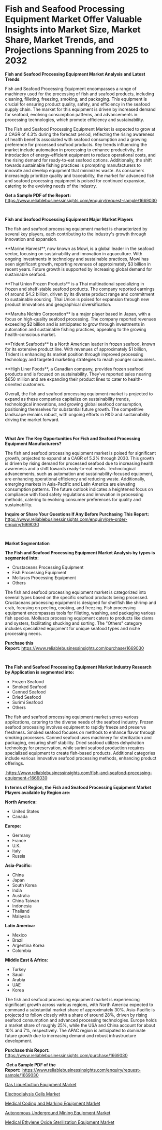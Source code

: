 <p><h1>Fish and Seafood Processing Equipment Market Offer Valuable Insights into Market Size, Market Share, Market Trends, and Projections Spanning from 2025 to 2032</h1></p><p><strong>Fish and Seafood Processing Equipment Market Analysis and Latest Trends</strong></p>
<p><p>Fish and Seafood Processing Equipment encompasses a range of machinery used for the processing of fish and seafood products, including cleaning, filleting, freezing, smoking, and packaging. This equipment is crucial for ensuring product quality, safety, and efficiency in the seafood supply chain. The market for this equipment is driven by increased demand for seafood, evolving consumption patterns, and advancements in processing technologies, which promote efficiency and sustainability.</p><p>The Fish and Seafood Processing Equipment Market is expected to grow at a CAGR of 4.3% during the forecast period, reflecting the rising awareness of health benefits associated with seafood consumption and a growing preference for processed seafood products. Key trends influencing the market include automation in processing to enhance productivity, the introduction of energy-efficient equipment to reduce operational costs, and the rising demand for ready-to-eat seafood options. Additionally, the shift towards sustainable fishing practices is prompting manufacturers to innovate and develop equipment that minimizes waste. As consumers increasingly prioritize quality and traceability, the market for advanced fish and seafood processing equipment is poised for continued expansion, catering to the evolving needs of the industry.</p></p>
<p><strong>Get a Sample PDF of the Report:&nbsp;</strong> <a href="https://www.reliablebusinessinsights.com/enquiry/request-sample/1669030?utm_campaign=1119&utm_medium=2&utm_source=Github&utm_content=ia&utm_term=02032025&utm_id=fish-and-seafood-processing-equipment">https://www.reliablebusinessinsights.com/enquiry/request-sample/1669030</a></p>
<p>&nbsp;</p>
<p><strong>Fish and Seafood Processing Equipment Major Market Players</strong></p>
<p><p>The fish and seafood processing equipment market is characterized by several key players, each contributing to the industry's growth through innovation and expansion.</p><p>**Marine Harvest**, now known as Mowi, is a global leader in the seafood sector, focusing on sustainability and innovation in aquaculture. With ongoing investments in technology and sustainable practices, Mowi has seen significant growth, reporting revenues of approximately $3 billion in recent years. Future growth is supported by increasing global demand for sustainable seafood.</p><p>**Thai Union Frozen Products** is a Thai multinational specializing in frozen and shelf-stable seafood products. The company reported earnings of around $4.2 billion, driven by its diverse product range and commitment to sustainable sourcing. Thai Union is poised for expansion through new product innovations and geographical diversification.</p><p>**Maruha Nichiro Corporation** is a major player based in Japan, with a focus on high-quality seafood processing. The company reported revenues exceeding $2 billion and is anticipated to grow through investments in automation and sustainable fishing practices, appealing to the growing health-conscious market.</p><p>**Trident Seafoods** is a North American leader in frozen seafood, known for its extensive product line. With revenues of approximately $1 billion, Trident is enhancing its market position through improved processing technology and targeted marketing strategies to reach younger consumers.</p><p>**High Liner Foods**, a Canadian company, provides frozen seafood products and is focused on sustainability. They've reported sales nearing $650 million and are expanding their product lines to cater to health-oriented customers.</p><p>Overall, the fish and seafood processing equipment market is projected to expand as these companies capitalize on sustainability trends, technological innovations, and growing global seafood consumption, positioning themselves for substantial future growth. The competitive landscape remains robust, with ongoing efforts in R&D and sustainability driving the market forward.</p></p>
<p>&nbsp;</p>
<p><strong>What Are The Key Opportunities For Fish and Seafood Processing Equipment Manufacturers?</strong></p>
<p><p>The fish and seafood processing equipment market is poised for significant growth, projected to expand at a CAGR of 5.2% through 2030. This growth is driven by rising demand for processed seafood due to increasing health awareness and a shift towards ready-to-eat meals. Technological advancements, such as automation and sustainability-focused equipment, are enhancing operational efficiency and reducing waste. Additionally, emerging markets in Asia-Pacific and Latin America are elevating consumption patterns. The future outlook indicates a heightened focus on compliance with food safety regulations and innovation in processing methods, catering to evolving consumer preferences for quality and sustainability.</p></p>
<p><strong>Inquire or Share Your Questions If Any Before Purchasing This Report:</strong> <a href="https://www.reliablebusinessinsights.com/enquiry/pre-order-enquiry/1669030?utm_campaign=1119&utm_medium=2&utm_source=Github&utm_content=ia&utm_term=02032025&utm_id=fish-and-seafood-processing-equipment">https://www.reliablebusinessinsights.com/enquiry/pre-order-enquiry/1669030</a></p>
<p>&nbsp;</p>
<p><strong>Market Segmentation</strong></p>
<p><strong>The Fish and Seafood Processing Equipment Market Analysis by types is segmented into:</strong></p>
<p><ul><li>Crustaceans Processing Equipment</li><li>Fish Processing Equipment</li><li>Molluscs Processing Equipment</li><li>Others</li></ul></p>
<p><p>The fish and seafood processing equipment market is categorized into several types based on the specific seafood products being processed. Crustaceans processing equipment is designed for shellfish like shrimp and crab, focusing on peeling, cooking, and freezing. Fish processing equipment encompasses tools for filleting, washing, and packaging various fish species. Molluscs processing equipment caters to products like clams and oysters, facilitating shucking and sorting. The "Others" category includes specialized equipment for unique seafood types and niche processing needs.</p></p>
<p><strong>Purchase this Report:&nbsp;</strong><a href="https://www.reliablebusinessinsights.com/purchase/1669030?utm_campaign=1119&utm_medium=2&utm_source=Github&utm_content=ia&utm_term=02032025&utm_id=fish-and-seafood-processing-equipment">https://www.reliablebusinessinsights.com/purchase/1669030</a></p>
<p>&nbsp;</p>
<p><strong>The Fish and Seafood Processing Equipment Market Industry Research by Application is segmented into:</strong></p>
<p><ul><li>Frozen Seafood</li><li>Smoked Seafood</li><li>Canned Seafood</li><li>Dried Seafood</li><li>Surimi Seafood</li><li>Others</li></ul></p>
<p><p>The fish and seafood processing equipment market serves various applications, catering to the diverse needs of the seafood industry. Frozen seafood processing involves equipment to rapidly freeze and preserve freshness. Smoked seafood focuses on methods to enhance flavor through smoking processes. Canned seafood uses machinery for sterilization and packaging, ensuring shelf stability. Dried seafood utilizes dehydration technology for preservation, while surimi seafood production requires specialized equipment to create fish-based products. Additional categories include various innovative seafood processing methods, enhancing product offerings.</p></p>
<p><a href="https://www.reliablebusinessinsights.com/fish-and-seafood-processing-equipment-r1669030?utm_campaign=1119&utm_medium=2&utm_source=Github&utm_content=ia&utm_term=02032025&utm_id=fish-and-seafood-processing-equipment">&nbsp;https://www.reliablebusinessinsights.com/fish-and-seafood-processing-equipment-r1669030</a></p>
<p><strong>In terms of Region, the Fish and Seafood Processing Equipment Market Players available by Region are:</strong></p>
<p>
    <p> <strong> North America: </strong>
        <ul>
            <li>United States</li>
            <li>Canada</li>
        </ul>
        </p> 
    <p> <strong> Europe: </strong>
        <ul>
            <li>Germany</li>
            <li>France</li>
            <li>U.K.</li>
            <li>Italy</li>
            <li>Russia</li>
        </ul>
        </p> 
    <p> <strong> Asia-Pacific: </strong>
        <ul>
            <li>China</li>
            <li>Japan</li>
            <li>South Korea</li>
            <li>India</li>
            <li>Australia</li>
            <li>China Taiwan</li>
            <li>Indonesia</li>
            <li>Thailand</li>
            <li>Malaysia</li>
        </ul>
        </p> 
    <p> <strong> Latin America: </strong>
        <ul>
            <li>Mexico</li>
            <li>Brazil</li>
            <li>Argentina Korea</li>
            <li>Colombia</li>
        </ul>
        </p> 
    <p> <strong> Middle East & Africa: </strong>
        <ul>
            <li>Turkey</li>
            <li>Saudi</li>
            <li>Arabia</li>
            <li>UAE</li>
            <li>Korea</li>
        </ul>
    </p>
    </p>
<p><p>The fish and seafood processing equipment market is experiencing significant growth across various regions, with North America expected to command a substantial market share of approximately 30%. Asia-Pacific is projected to follow closely with a share of around 28%, driven by rising seafood consumption and advanced processing technologies. Europe holds a market share of roughly 25%, while the USA and China account for about 10% and 7%, respectively. The APAC region is anticipated to dominate future growth due to increasing demand and robust infrastructure development.</p></p>
<p><strong>Purchase this Report: </strong><a href="https://www.reliablebusinessinsights.com/purchase/1669030?utm_campaign=1119&utm_medium=2&utm_source=Github&utm_content=ia&utm_term=02032025&utm_id=fish-and-seafood-processing-equipment">https://www.reliablebusinessinsights.com/purchase/1669030</a></p>
<p>&nbsp;<strong>Get a Sample PDF of the Report:&nbsp;&nbsp;</strong><a href="https://www.reliablebusinessinsights.com/enquiry/request-sample/1669030?utm_campaign=1119&utm_medium=2&utm_source=Github&utm_content=ia&utm_term=02032025&utm_id=fish-and-seafood-processing-equipment">https://www.reliablebusinessinsights.com/enquiry/request-sample/1669030</a></p>
<p><strong></strong></p>
<p><p><a href="https://github.com/pockettifere14/Market-Research-Report-List-1/blob/main/gas-liquefaction-equipment-market.md?utm_campaign=1119&utm_medium=2&utm_source=Github&utm_content=ia&utm_term=02032025&utm_id=fish-and-seafood-processing-equipment">Gas Liquefaction Equipment Market</a></p><p><a href="https://github.com/storcweithzg/Market-Research-Report-List-1/blob/main/electrodialysis-cells-market.md?utm_campaign=1119&utm_medium=2&utm_source=Github&utm_content=ia&utm_term=02032025&utm_id=fish-and-seafood-processing-equipment">Electrodialysis Cells Market</a></p><p><a href="https://github.com/dafertsuria/Market-Research-Report-List-1/blob/main/medical-coding-and-marking-equipment-market.md?utm_campaign=1119&utm_medium=2&utm_source=Github&utm_content=ia&utm_term=02032025&utm_id=fish-and-seafood-processing-equipment">Medical Coding and Marking Equipment Market</a></p><p><a href="https://github.com/shroffuhpa/Market-Research-Report-List-1/blob/main/autonomous-underground-mining-equipment-market.md?utm_campaign=1119&utm_medium=2&utm_source=Github&utm_content=ia&utm_term=02032025&utm_id=fish-and-seafood-processing-equipment">Autonomous Underground Mining Equipment Market</a></p><p><a href="https://github.com/seibttullyjh/Market-Research-Report-List-1/blob/main/medical-ethylene-oxide-sterilization-equipment-market.md?utm_campaign=1119&utm_medium=2&utm_source=Github&utm_content=ia&utm_term=02032025&utm_id=fish-and-seafood-processing-equipment">Medical Ethylene Oxide Sterilization Equipment Market</a></p></p>